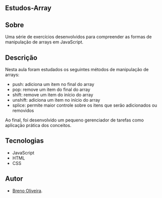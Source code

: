 ## Estudos-Array
## Sobre
Uma série de exercícios desenvolvidos para compreender as formas de manipulação de arrays em JavaScript.

## Descrição
Nesta aula foram estudados os seguintes métodos de manipulação de arrays:
- push: adiciona um item no final do array
- pop: remove um item do final do array
- shift: remove um item do início do array
- unshift: adiciona um item no início do array
- splice: permite maior controle sobre os itens que serão adicionados ou removidos

Ao final, foi desenvolvido um pequeno gerenciador de tarefas como aplicação prática dos conceitos.

## Tecnologias
- JavaScript
- HTML
- CSS

## Autor
- [Breno Oliveira](https://www.linkedin.com/in/breno-oliveira-assis-reis-203010351/).
